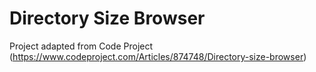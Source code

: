 # Directory Size Browser
Project adapted from Code Project (https://www.codeproject.com/Articles/874748/Directory-size-browser)
